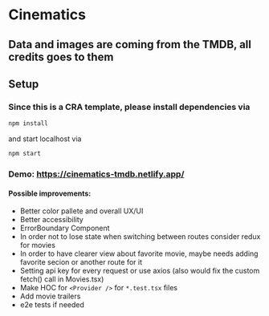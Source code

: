# Cinematics

## Data and images are coming from the TMDB, all credits goes to them

## Setup
### Since this is a CRA template, please install dependencies via
```js
npm install
```
and start localhost via
```js
npm start
``` 

### Demo: https://cinematics-tmdb.netlify.app/

#### Possible improvements:
- Better color pallete and overall UX/UI
- Better accessibility
- ErrorBoundary Component
- In order not to lose state when switching between routes consider redux for movies
- In order to have clearer view about favorite movie, maybe needs adding favorite secion or another route for it
- Setting api key for every request or use axios (also would fix the custom fetch() call in Movies.tsx)
- Make HOC for `<Provider />` for `*.test.tsx` files
- Add movie trailers
- e2e tests if needed
